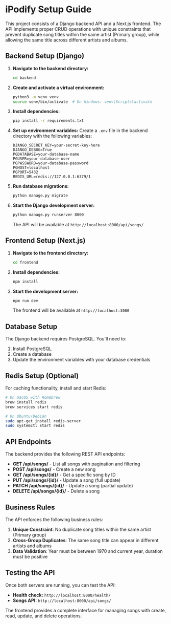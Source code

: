 # iPodify Setup Guide

This project consists of a Django backend API and a Next.js frontend. The API implements proper CRUD operations with unique constraints that prevent duplicate song titles within the same artist (Primary group), while allowing the same title across different artists and albums.

## Backend Setup (Django)

1. **Navigate to the backend directory:**
   ```bash
   cd backend
   ```

2. **Create and activate a virtual environment:**
   ```bash
   python3 -m venv venv
   source venv/bin/activate  # On Windows: venv\Scripts\activate
   ```

3. **Install dependencies:**
   ```bash
   pip install -r requirements.txt
   ```

4. **Set up environment variables:**
   Create a `.env` file in the backend directory with the following variables:
   ```env
   DJANGO_SECRET_KEY=your-secret-key-here
   DJANGO_DEBUG=True
   PGDATABASE=your-database-name
   PGUSER=your-database-user
   PGPASSWORD=your-database-password
   PGHOST=localhost
   PGPORT=5432
   REDIS_URL=redis://127.0.0.1:6379/1
   ```

5. **Run database migrations:**
   ```bash
   python manage.py migrate
   ```

6. **Start the Django development server:**
   ```bash
   python manage.py runserver 8000
   ```

   The API will be available at `http://localhost:8000/api/songs/`

## Frontend Setup (Next.js)

1. **Navigate to the frontend directory:**
   ```bash
   cd frontend
   ```

2. **Install dependencies:**
   ```bash
   npm install
   ```

3. **Start the development server:**
   ```bash
   npm run dev
   ```

   The frontend will be available at `http://localhost:3000`

## Database Setup

The Django backend requires PostgreSQL. You'll need to:

1. Install PostgreSQL
2. Create a database
3. Update the environment variables with your database credentials

## Redis Setup (Optional)

For caching functionality, install and start Redis:
```bash
# On macOS with Homebrew
brew install redis
brew services start redis

# On Ubuntu/Debian
sudo apt-get install redis-server
sudo systemctl start redis
```

## API Endpoints

The backend provides the following REST API endpoints:

- **GET /api/songs/** - List all songs with pagination and filtering
- **POST /api/songs/** - Create a new song
- **GET /api/songs/{id}/** - Get a specific song by ID
- **PUT /api/songs/{id}/** - Update a song (full update)
- **PATCH /api/songs/{id}/** - Update a song (partial update)
- **DELETE /api/songs/{id}/** - Delete a song

## Business Rules

The API enforces the following business rules:

1. **Unique Constraint**: No duplicate song titles within the same artist (Primary group)
2. **Cross-Group Duplicates**: The same song title can appear in different artists and albums
3. **Data Validation**: Year must be between 1970 and current year, duration must be positive

## Testing the API

Once both servers are running, you can test the API:

- **Health check:** `http://localhost:8000/health/`
- **Songs API:** `http://localhost:8000/api/songs/`

The frontend provides a complete interface for managing songs with create, read, update, and delete operations. 